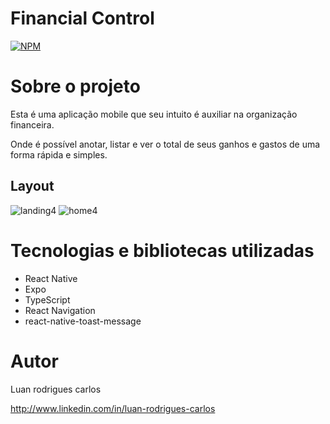 # Financial Control
[![NPM](https://img.shields.io/npm/l/react)](https://github.com/luan-rodrigues1/financial-control-mobile/blob/main/LICENSE) 

# Sobre o projeto

Esta é uma aplicação mobile que seu intuito é auxiliar na organização financeira.

Onde é possível anotar, listar e ver o total de seus ganhos e gastos de uma forma rápida e simples.

## Layout 
![landing4](https://user-images.githubusercontent.com/106760673/210185844-37423a3d-f54c-4a27-b04a-38a9076c1568.png) ![home4](https://user-images.githubusercontent.com/106760673/210185867-c97615b3-1286-4d88-aa38-ccf8603d50b6.png)

# Tecnologias e bibliotecas utilizadas
- React Native
- Expo
- TypeScript
- React Navigation
- react-native-toast-message



# Autor

Luan rodrigues carlos

http://www.linkedin.com/in/luan-rodrigues-carlos

